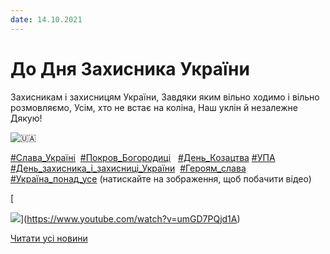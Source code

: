 ```yaml
---
date: 14.10.2021
---
```

# До Дня Захисника України

Захисникам і захисницям України,
Завдяки яким вільно ходимо і вільно розмовляємо,
Усім, хто не встає на коліна,
Наш уклін й незалежне Дякую!

![🇺🇦](https://www.facebook.com/images/emoji.php/v9/tf2/1/16/1f1fa_1f1e6.png)

[#Слава_Україні](https://www.facebook.com/hashtag/%D1%81%D0%BB%D0%B0%D0%B2%D0%B0_%D1%83%D0%BA%D1%80%D0%B0%D1%97%D0%BD%D1%96?__eep__=6&amp;__cft__[0]=AZXlweITp3ZqvpwbYBoVSVB0sTMmsxfWlnf1vREa_cJdi4pns5p5ErIPFwCuIY8n4qQTw-BjcGxIbEtbbZhN8IcfNxP8Qak7WB5Bu_IFlNizPoHon2BXh1TDpmmW77K5bZcBc6Gu5fLiyP71YIrsjUZcOG1HI9oM7QCYyWrRNt3n8oYfNN9frW3d_Tw_220ZP6w&amp;__tn__=*NK-y-R)  [#Покров_Богородиці](https://www.facebook.com/hashtag/%D0%BF%D0%BE%D0%BA%D1%80%D0%BE%D0%B2_%D0%B1%D0%BE%D0%B3%D0%BE%D1%80%D0%BE%D0%B4%D0%B8%D1%86%D1%96?__eep__=6&amp;__cft__[0]=AZXlweITp3ZqvpwbYBoVSVB0sTMmsxfWlnf1vREa_cJdi4pns5p5ErIPFwCuIY8n4qQTw-BjcGxIbEtbbZhN8IcfNxP8Qak7WB5Bu_IFlNizPoHon2BXh1TDpmmW77K5bZcBc6Gu5fLiyP71YIrsjUZcOG1HI9oM7QCYyWrRNt3n8oYfNN9frW3d_Tw_220ZP6w&amp;__tn__=*NK-y-R)   [#День_Козацтва](https://www.facebook.com/hashtag/%D0%B4%D0%B5%D0%BD%D1%8C_%D0%BA%D0%BE%D0%B7%D0%B0%D1%86%D1%82%D0%B2%D0%B0?__eep__=6&amp;__cft__[0]=AZXlweITp3ZqvpwbYBoVSVB0sTMmsxfWlnf1vREa_cJdi4pns5p5ErIPFwCuIY8n4qQTw-BjcGxIbEtbbZhN8IcfNxP8Qak7WB5Bu_IFlNizPoHon2BXh1TDpmmW77K5bZcBc6Gu5fLiyP71YIrsjUZcOG1HI9oM7QCYyWrRNt3n8oYfNN9frW3d_Tw_220ZP6w&amp;__tn__=*NK-y-R) [#УПА](https://www.facebook.com/hashtag/%D1%83%D0%BF%D0%B0?__eep__=6&amp;__cft__[0]=AZXlweITp3ZqvpwbYBoVSVB0sTMmsxfWlnf1vREa_cJdi4pns5p5ErIPFwCuIY8n4qQTw-BjcGxIbEtbbZhN8IcfNxP8Qak7WB5Bu_IFlNizPoHon2BXh1TDpmmW77K5bZcBc6Gu5fLiyP71YIrsjUZcOG1HI9oM7QCYyWrRNt3n8oYfNN9frW3d_Tw_220ZP6w&amp;__tn__=*NK-y-R)
[#День_захисника_і_захисниці_України](https://www.facebook.com/hashtag/%D0%B4%D0%B5%D0%BD%D1%8C_%D0%B7%D0%B0%D1%85%D0%B8%D1%81%D0%BD%D0%B8%D0%BA%D0%B0_%D1%96_%D0%B7%D0%B0%D1%85%D0%B8%D1%81%D0%BD%D0%B8%D1%86%D1%96_%D1%83%D0%BA%D1%80%D0%B0%D1%97%D0%BD%D0%B8?__eep__=6&amp;__cft__[0]=AZXlweITp3ZqvpwbYBoVSVB0sTMmsxfWlnf1vREa_cJdi4pns5p5ErIPFwCuIY8n4qQTw-BjcGxIbEtbbZhN8IcfNxP8Qak7WB5Bu_IFlNizPoHon2BXh1TDpmmW77K5bZcBc6Gu5fLiyP71YIrsjUZcOG1HI9oM7QCYyWrRNt3n8oYfNN9frW3d_Tw_220ZP6w&amp;__tn__=*NK-y-R)  [#Героям_слава](https://www.facebook.com/hashtag/%D0%B3%D0%B5%D1%80%D0%BE%D1%8F%D0%BC_%D1%81%D0%BB%D0%B0%D0%B2%D0%B0?__eep__=6&amp;__cft__[0]=AZXlweITp3ZqvpwbYBoVSVB0sTMmsxfWlnf1vREa_cJdi4pns5p5ErIPFwCuIY8n4qQTw-BjcGxIbEtbbZhN8IcfNxP8Qak7WB5Bu_IFlNizPoHon2BXh1TDpmmW77K5bZcBc6Gu5fLiyP71YIrsjUZcOG1HI9oM7QCYyWrRNt3n8oYfNN9frW3d_Tw_220ZP6w&amp;__tn__=*NK-y-R) [#Україна_понад_усе](https://www.facebook.com/hashtag/%D1%83%D0%BA%D1%80%D0%B0%D1%97%D0%BD%D0%B0_%D0%BF%D0%BE%D0%BD%D0%B0%D0%B4_%D1%83%D1%81%D0%B5?__eep__=6&amp;__cft__[0]=AZXlweITp3ZqvpwbYBoVSVB0sTMmsxfWlnf1vREa_cJdi4pns5p5ErIPFwCuIY8n4qQTw-BjcGxIbEtbbZhN8IcfNxP8Qak7WB5Bu_IFlNizPoHon2BXh1TDpmmW77K5bZcBc6Gu5fLiyP71YIrsjUZcOG1HI9oM7QCYyWrRNt3n8oYfNN9frW3d_Tw_220ZP6w&amp;__tn__=*NK-y-R)
(натискайте на зображення, щоб побачити відео)

[

![](/images/blog/до-дня-захисника-україни/pokrova.jpg)](https://www.youtube.com/watch?v=umGD7PQjd1A)

[Читати усі новини](/news)
